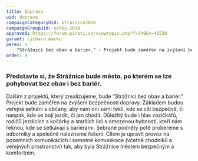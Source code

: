 ```yaml
---
title: Doprava
uid: doprava
campaignCategoryUid: straznice2018 
campaignGroupUid: volby-2018
approved: https://forum.pirati.cz/viewtopic.php?f=349&t=41530
garant: richard.macku
perex: >
    "Strážnicí bez obav a bariér." - Projekt bude zaměřen na zvýšení bezpečnosti dopravy. Základem budou veřejná setkání s občany, aby nám oni sami řekli, kde se cítí bezpečně, či naopak, kde se bojí jezdit, či jen chodit.
order: 9
---
```


### Představte si, že Strážnice bude město, po kterém se lze pohybovat bez obav i bez bariér.

Dalším z projektů, který zrealizujeme, bude "Strážnicí bez obav a bariér." Projekt bude zaměřen na zvýšení bezpečnosti dopravy. Základem budou veřejná setkání s občany, aby nám oni sami řekli, kde se cítí bezpečně, či naopak, kde se bojí jezdit, či jen chodit. Důležitý bude i hlas vozíčkářů, rodičů jezdících s kočárky a starších lidí s omezenou hybností, kteří nám řeknou, kde se setkávají s bariérami. Sebrané podněty poté probereme s odborníky a společně nalezneme řešení. Cílem je upravit provoz na pozemních komunikacích i samotné komunikace (včetně chodníků a veřejných prostranství) tak, aby byla Strážnice městem bezpečným a komfortním.
